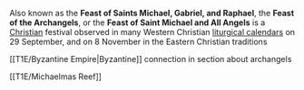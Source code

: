 Also known as the **Feast of Saints Michael, Gabriel, and Raphael**, the **Feast of the Archangels**, or the **Feast of Saint Michael and All Angels** is a [Christian](https://en.wikipedia.org/wiki/Christianity "Christianity") festival observed in many Western Christian [liturgical calendars](https://en.wikipedia.org/wiki/Liturgical_year "Liturgical year") on 29 September, and on 8 November in the Eastern Christian traditions

[[T1E/Byzantine Empire|Byzantine]] connection in section about archangels

[[T1E/Michaelmas Reef]] 